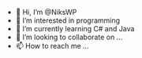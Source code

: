 - 👋 Hi, I’m @NiksWP
- 👀 I’m interested in programming
- 🌱 I’m currently learning C# and Java
- 💞️ I’m looking to collaborate on ...
- 📫 How to reach me ...

<!---
NiksWP/NiksWP is a ✨ special ✨ repository because its `README.md` (this file) appears on your GitHub profile.
You can click the Preview link to take a look at your changes.
--->
